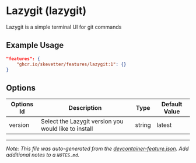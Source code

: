 
# Lazygit (lazygit)

Lazygit is a simple terminal UI for git commands

## Example Usage

```json
"features": {
    "ghcr.io/skevetter/features/lazygit:1": {}
}
```

## Options

| Options Id | Description | Type | Default Value |
|-----|-----|-----|-----|
| version | Select the Lazygit version you would like to install | string | latest |



---

_Note: This file was auto-generated from the [devcontainer-feature.json](https://github.com/skevetter/features/blob/main/src/lazygit/devcontainer-feature.json).  Add additional notes to a `NOTES.md`._
